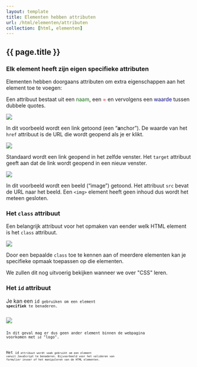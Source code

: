 ```yaml
---
layout: template
title: Elementen hebben attributen
url: /html/elementen/attributen
collection: [html, elementen]
---
```


## {{ page.title }}

### Elk element heeft zijn eigen specifieke attributen

Elementen hebben doorgaans attributen om extra eigenschappen aan het element toe te voegen:

Een attribuut bestaat uit een <span style="color: green">naam</span>, een <span style="color: red">=</span> en vervolgens een <span style="color: blue">waarde</span> tussen dubbele quotes.

<img src="{{ '/html/elementen/images/attributen_1.png' | relative_url}}" />

In dit voorbeeld wordt een link getoond (een “<strong>a</strong>nchor”). De waarde van het <code>href</code> attribuut is de URL die wordt geopend als je er klikt.

<img src="{{ '/html/elementen/images/attributen_2.png' | relative_url}}" />

Standaard wordt een link geopend in het zelfde venster. Het <code>target</code> attribuut geeft aan dat de link wordt geopend in een nieuw venster.

<img src="{{ '/html/elementen/images/attributen_3.png' | relative_url}}" />

In dit voorbeeld wordt een beeld (“image”) getoond. Het attribuut <code>src</code> bevat de URL naar het beeld. Een <code>&lt;img&gt;</code> element heeft geen inhoud dus wordt het meteen gesloten.

### Het <code>class</code> attribuut
Een belangrijk attribuut voor het opmaken van eender welk HTML element is het <code>class</code> attribuut.

<img src="{{ '/html/elementen/images/attributen_4.png' | relative_url}}" />

Door een bepaalde <code>class</code> toe te kennen aan of meerdere elementen kan je specifieke opmaak toepassen op die elementen.

We zullen dit nog uitvoerig bekijken wanneer we over "CSS" leren.

### Het <code>id</code> attribuut

Je kan een <code>id<code> gebruiken om een element <strong>specifiek</strong> te benaderen. 

<img src="{{ '/html/elementen/images/attributen_5.png' | relative_url}}" />

In dit geval mag er dus geen ander element binnen de webpagina voorkomen met <code>id</code> "logo".

Het <code>id<code> attribuut wordt vaak gebruikt om een element vanuit JavaScript te benaderen. Bijvoorbeeld voor het valideren van formulier invoer of het manipuleren van de HTML elementen.




